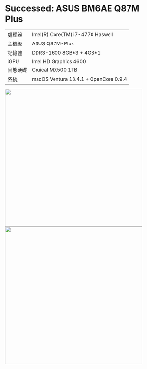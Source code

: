 # Successed: ASUS BM6AE Q87M Plus
<table>
  <tr>
    <td>處理器</td><td>Intel(R) Core(TM) i7-4770 Haswell</td>
  </tr>
  <tr>
    <td>主機板</td><td>ASUS Q87M-Plus</td>
  </tr>
  <tr>  
    <td>記憶體</td><td>DDR3-1600 8GB*3 + 4GB*1</td>
  </tr>
  <tr>
    <td>iGPU</td><td>Intel HD Graphics 4600</td>
  </tr>
  <tr>  
    <td>固態硬碟</td><td>Cruical MX500 1TB</td>
  </tr>
  <tr>
    <td>系統</td><td>macOS Ventura 13.4.1 + OpenCore 0.9.4</td>
  </tr>  
</table>
<img width="450" src="https://user-images.githubusercontent.com/79300809/202959989-cc162c06-bb07-4952-889d-c1af49746eed.jpg"><br>
<img width="450" src="https://user-images.githubusercontent.com/79300809/209891907-8c3985be-eba6-4dbb-8c2f-2da052617de1.jpg"><br>
